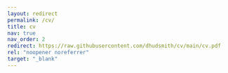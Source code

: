 ```yaml
---
layout: redirect
permalink: /cv/
title: cv
nav: true
nav_order: 2
redirect: https://raw.githubusercontent.com/dhudsmith/cv/main/cv.pdf
rel: "noopener noreferrer"
target: "_blank"
---
```

